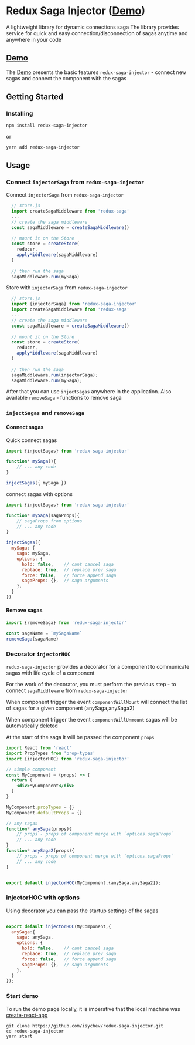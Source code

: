 # Redux Saga Injector ([Demo](https://isychev.github.io/redux-saga-injector/))

A lightweight library for dynamic connections saga
The library provides service for quick and easy connection/disconnection of sagas anytime and anywhere in your code

## [Demo](https://isychev.github.io/redux-saga-injector/)
The [Demo](https://isychev.github.io/redux-saga-injector/) 
presents the basic features `redux-saga-injector` - connect new sagas and connect the component with the sagas


## Getting Started

### Installing


```
npm install redux-saga-injector
```

or

```
yarn add redux-saga-injector
```



## Usage

### Connect `injectorSaga` from `redux-saga-injector`

Connect `injectorSaga` from `redux-saga-injector`
```jsx
  // store.js
  import createSagaMiddleware from 'redux-saga'
  ...
  // create the saga middleware
  const sagaMiddleware = createSagaMiddleware()
  
  // mount it on the Store
  const store = createStore(
    reducer,
    applyMiddleware(sagaMiddleware)
  )
  
  // then run the saga
  sagaMiddleware.run(mySaga)
```
Store with `injectorSaga` from `redux-saga-injector` 
```jsx
  // store.js
  import {injectorSaga} from 'redux-saga-injector'
  import createSagaMiddleware from 'redux-saga'
  ...
  // create the saga middleware
  const sagaMiddleware = createSagaMiddleware()
  
  // mount it on the Store
  const store = createStore(
    reducer,
    applyMiddleware(sagaMiddleware)
  )
  
  // then run the saga
  sagaMiddleware.run(injectorSaga);
  sagaMiddleware.run(mySaga);
```

After that you can use `injectSagas` anywhere in the application. Also available `removeSaga` - functions to remove saga

### `injectSagas` and `removeSaga`
#### Connect sagas

Quick connect sagas
```jsx
import {injectSagas} from 'redux-saga-injector'

function* mySaga(){
    // ... any code
}

injectSagas({ mySaga })
```

connect sagas with options

```jsx
import {injectSagas} from 'redux-saga-injector'

function* mySaga(sagaProps){
    // sagaProps from options
    // ... any code
}

injectSagas({
  mySaga: {
    saga: mySaga,
    options: {
      hold: false,    // cant cancel saga
      replace: true,  // replace prev saga
      force: false,   // force append saga
      sagaProps: {},  // saga arguments
    },
  }
})
```
#### Remove sagas

```jsx
import {removeSaga} from 'redux-saga-injector'

const sagaName = `mySagaName`
removeSaga(sagaName)
```

### Decorator `injectorHOC`
`redux-saga-injector` provides a decorator for a component to communicate sagas with life cycle of a component

For the work of the decorator, you must perform the previous step -  to connect `sagaMiddleware` from `redux-saga-injector`

When component trigger the event `componentWillMount` will connect the list of sagas for a given component (anySaga,anySaga2)

When component trigger the event `componentWillUnmount` sagas will be automatically deleted

At the start of the saga it will be passed the component `props`


```jsx
import React from 'react'
import PropTypes from 'prop-types'
import {injectorHOC} from 'redux-saga-injector'

// simple component
const MyComponent = (props) => {
  return (
    <div>MyComponent</div>
  )
}

MyComponent.propTypes = {}
MyComponent.defaultProps = {}

// any sagas
function* anySaga(props){
    // props - props of component merge with `options.sagaProps`
    // ... any code
}
function* anySaga2(props){
    // props - props of component merge with `options.sagaProps`
    // ... any code
}


export default injectorHOC(MyComponent,{anySaga,anySaga2});

```

### injectorHOC with options

Using decorator you can pass the startup settings of the sagas
```jsx

export default injectorHOC(MyComponent,{
  anySaga:{
    saga: anySaga,
    options: {
      hold: false,    // cant cancel saga
      replace: true,  // replace prev saga
      force: false,   // force append saga
      sagaProps: {},  // saga arguments
    },
  }
});

```

### Start demo

To run the demo page locally, it is imperative that the local machine was [create-react-app](https://github.com/facebookincubator/create-react-app)

```
git clone https://github.com/isychev/redux-saga-injector.git
cd redux-saga-injector
yarn start
```




